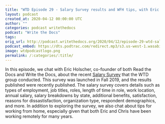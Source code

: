 ```yaml
---
title: "WTD Episode 29 - Salary Survey results and WFH tips, with Eric Holscher"
layout: podcast
created_at: 2020-04-12 00:00:00 UTC
author: ""
categories: podcast writethedocs
podcast: "Write the Docs"
tags: 
orig_url: http://podcast.writethedocs.org/2020/04/12/episode-29-wtd-salary-survey-and-wfh/
podcast_embed: https://dts.podtrac.com/redirect.mp3/s3.us-west-1.wasabisys.com/writethedocs-podcast/episode29_wtd_salary_survey_wfh.mp3
image: wtdpodcastlogo.png
permalink: /:categories/:title/
---
```

In this episode, we chat with Eric Holscher, co-founder of both Read the Docs and Write the Docs, about the recent [Salary Survey](https://www.writethedocs.org/surveys/salary-survey/2019/) that the WTD group conducted. This survey was launched in Fall 2019, and the results published were recently published. The salary survey covers details such as types of employment, job titles, roles, length of time in role, work location, annual salary, salary breakdowns by state, additional benefits, satisfaction, reasons for dissastisfaction, organization type, respondent demographics, and more. In addition to exploring the survey, we also chat about tips for working from home, especially given that both Eric and Chris have been working remotely for many years.